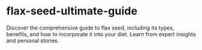 # flax-seed-ultimate-guide
Discover the comprehensive guide to flax seed, including its types, benefits, and how to incorporate it into your diet. Learn from expert insights and personal stories.
